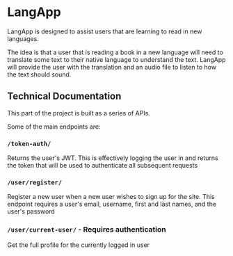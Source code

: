 # LangApp

LangApp is designed to assist users that are learning to read in new languages.

The idea is that a user that is reading a book in a new language will need to translate some text to their native language to understand the text. LangApp will provide the user with the translation and an audio file to listen to how the text should sound.

## Technical Documentation
This part of the project is built as a series of APIs.

Some of the main endpoints are:

### `/token-auth/`
Returns the user's JWT. This is effectively logging the user in and returns the token that will be used to authenticate all subsequent requests

### `/user/register/`
Register a new user when a new user wishes to sign up for the site. This endpoint requires a user's email, username, first and last names, and the user's password

### `/user/current-user/` - Requires authentication
Get the full profile for the currently logged in user
